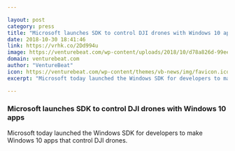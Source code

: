 ```yaml
---

layout: post
category: press
title: "Microsoft launches SDK to control DJI drones with Windows 10 apps"
date: 2018-10-30 18:41:46
link: https://vrhk.co/2Dd994u
image: https://venturebeat.com/wp-content/uploads/2018/10/d78a826d-99ee-44da-a268-5f8e71cd9f50.png?fit=1376%2C916&strip=all
domain: venturebeat.com
author: "VentureBeat"
icon: https://venturebeat.com/wp-content/themes/vb-news/img/favicon.ico
excerpt: "Microsoft today launched the Windows SDK for developers to make Windows 10 apps that control DJI drones."

---
```


### Microsoft launches SDK to control DJI drones with Windows 10 apps

Microsoft today launched the Windows SDK for developers to make Windows 10 apps that control DJI drones.